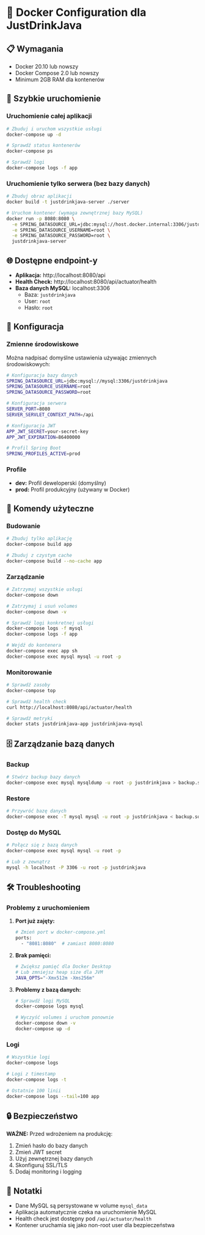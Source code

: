 # 🐳 Docker Configuration dla JustDrinkJava

## 📋 Wymagania

- Docker 20.10 lub nowszy
- Docker Compose 2.0 lub nowszy
- Minimum 2GB RAM dla kontenerów

## 🚀 Szybkie uruchomienie

### Uruchomienie całej aplikacji

```bash
# Zbuduj i uruchom wszystkie usługi
docker-compose up -d

# Sprawdź status kontenerów
docker-compose ps

# Sprawdź logi
docker-compose logs -f app
```

### Uruchomienie tylko serwera (bez bazy danych)

```bash
# Zbuduj obraz aplikacji
docker build -t justdrinkjava-server ./server

# Uruchom kontener (wymaga zewnętrznej bazy MySQL)
docker run -p 8080:8080 \
  -e SPRING_DATASOURCE_URL=jdbc:mysql://host.docker.internal:3306/justdrinkjava \
  -e SPRING_DATASOURCE_USERNAME=root \
  -e SPRING_DATASOURCE_PASSWORD=root \
  justdrinkjava-server
```

## 🌐 Dostępne endpoint-y

- **Aplikacja:** http://localhost:8080/api
- **Health Check:** http://localhost:8080/api/actuator/health
- **Baza danych MySQL:** localhost:3306
  - Baza: `justdrinkjava`
  - User: `root`
  - Hasło: `root`

## 🔧 Konfiguracja

### Zmienne środowiskowe

Można nadpisać domyślne ustawienia używając zmiennych środowiskowych:

```bash
# Konfiguracja bazy danych
SPRING_DATASOURCE_URL=jdbc:mysql://mysql:3306/justdrinkjava
SPRING_DATASOURCE_USERNAME=root
SPRING_DATASOURCE_PASSWORD=root

# Konfiguracja serwera
SERVER_PORT=8080
SERVER_SERVLET_CONTEXT_PATH=/api

# Konfiguracja JWT
APP_JWT_SECRET=your-secret-key
APP_JWT_EXPIRATION=86400000

# Profil Spring Boot
SPRING_PROFILES_ACTIVE=prod
```

### Profile

- **dev:** Profil deweloperski (domyślny)
- **prod:** Profil produkcyjny (używany w Docker)

## 🔧 Komendy użyteczne

### Budowanie

```bash
# Zbuduj tylko aplikację
docker-compose build app

# Zbuduj z czystym cache
docker-compose build --no-cache app
```

### Zarządzanie

```bash
# Zatrzymaj wszystkie usługi
docker-compose down

# Zatrzymaj i usuń volumes
docker-compose down -v

# Sprawdź logi konkretnej usługi
docker-compose logs -f mysql
docker-compose logs -f app

# Wejdź do kontenera
docker-compose exec app sh
docker-compose exec mysql mysql -u root -p
```

### Monitorowanie

```bash
# Sprawdź zasoby
docker-compose top

# Sprawdź health check
curl http://localhost:8080/api/actuator/health

# Sprawdź metryki
docker stats justdrinkjava-app justdrinkjava-mysql
```

## 🗄️ Zarządzanie bazą danych

### Backup

```bash
# Stwórz backup bazy danych
docker-compose exec mysql mysqldump -u root -p justdrinkjava > backup.sql
```

### Restore

```bash
# Przywróć bazę danych
docker-compose exec -T mysql mysql -u root -p justdrinkjava < backup.sql
```

### Dostęp do MySQL

```bash
# Połącz się z bazą danych
docker-compose exec mysql mysql -u root -p

# Lub z zewnątrz
mysql -h localhost -P 3306 -u root -p justdrinkjava
```

## 🛠️ Troubleshooting

### Problemy z uruchomieniem

1. **Port już zajęty:**
   ```bash
   # Zmień port w docker-compose.yml
   ports:
     - "8081:8080"  # zamiast 8080:8080
   ```

2. **Brak pamięci:**
   ```bash
   # Zwiększ pamięć dla Docker Desktop
   # Lub zmniejsz heap size dla JVM
   JAVA_OPTS="-Xmx512m -Xms256m"
   ```

3. **Problemy z bazą danych:**
   ```bash
   # Sprawdź logi MySQL
   docker-compose logs mysql
   
   # Wyczyść volumes i uruchom ponownie
   docker-compose down -v
   docker-compose up -d
   ```

### Logi

```bash
# Wszystkie logi
docker-compose logs

# Logi z timestamp
docker-compose logs -t

# Ostatnie 100 linii
docker-compose logs --tail=100 app
```

## 🔒 Bezpieczeństwo

**WAŻNE:** Przed wdrożeniem na produkcję:

1. Zmień hasło do bazy danych
2. Zmień JWT secret
3. Użyj zewnętrznej bazy danych
4. Skonfiguruj SSL/TLS
5. Dodaj monitoring i logging

## 📝 Notatki

- Dane MySQL są persystowane w volume `mysql_data`
- Aplikacja automatycznie czeka na uruchomienie MySQL
- Health check jest dostępny pod `/api/actuator/health`
- Kontener uruchamia się jako non-root user dla bezpieczeństwa 